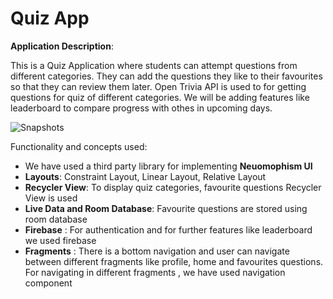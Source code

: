 # **Quiz App**

**Application Description**:
 
 This is a Quiz Application where students can attempt questions from different categories. They can add the questions they like
 to their favourites so that they can review them later. Open Trivia API is used to for getting questions for quiz of different
 categories. We will be adding features like leaderboard to compare progress with othes in upcoming days.
 
 ![Snapshots](https://firebasestorage.googleapis.com/v0/b/quizapp-6f94b.appspot.com/o/WhatsApp%20Image%202022-01-12%20at%2002.27.48.jpeg?alt=media&token=fa8fd309-5a8b-45a7-9f3a-bb37bf132991)

Functionality and concepts used:
 * We have used a third party library for implementing **Neuomophism UI**
 * **Layouts**: Constraint Layout, Linear Layout, Relative Layout
 * **Recycler View**: To display quiz categories, favourite questions Recycler View is used
 * **Live Data and Room Database**: Favourite questions are stored using room database
 * **Firebase** : For authentication and for further features like leaderboard we used firebase
 * **Fragments** : There is a bottom navigation and user can navigate between different fragments like profile, home and favourites questions. 
       For navigating in different fragments , we have used navigation component 
